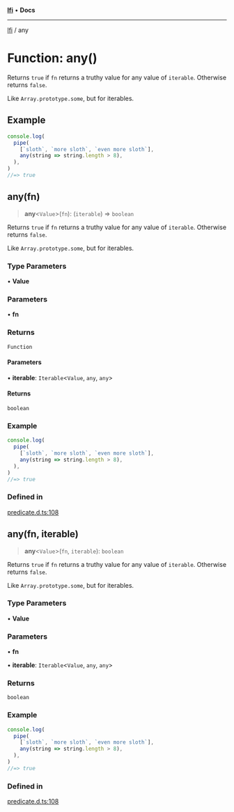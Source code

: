 [**lfi**](../readme.md) • **Docs**

---

[lfi](../globals.md) / any

# Function: any()

Returns `true` if `fn` returns a truthy value for any value of `iterable`.
Otherwise returns `false`.

Like `Array.prototype.some`, but for iterables.

## Example

```js
console.log(
  pipe(
    [`sloth`, `more sloth`, `even more sloth`],
    any(string => string.length > 8),
  ),
)
//=> true
```

## any(fn)

> **any**\<`Value`\>(`fn`): (`iterable`) => `boolean`

Returns `true` if `fn` returns a truthy value for any value of `iterable`.
Otherwise returns `false`.

Like `Array.prototype.some`, but for iterables.

### Type Parameters

• **Value**

### Parameters

• **fn**

### Returns

`Function`

#### Parameters

• **iterable**: `Iterable`\<`Value`, `any`, `any`\>

#### Returns

`boolean`

### Example

```js
console.log(
  pipe(
    [`sloth`, `more sloth`, `even more sloth`],
    any(string => string.length > 8),
  ),
)
//=> true
```

### Defined in

[predicate.d.ts:108](https://github.com/TomerAberbach/lfi/blob/85d6360ac7d8f71c70f308d2ace5bc2aa99ab03d/src/operations/predicate.d.ts#L108)

## any(fn, iterable)

> **any**\<`Value`\>(`fn`, `iterable`): `boolean`

Returns `true` if `fn` returns a truthy value for any value of `iterable`.
Otherwise returns `false`.

Like `Array.prototype.some`, but for iterables.

### Type Parameters

• **Value**

### Parameters

• **fn**

• **iterable**: `Iterable`\<`Value`, `any`, `any`\>

### Returns

`boolean`

### Example

```js
console.log(
  pipe(
    [`sloth`, `more sloth`, `even more sloth`],
    any(string => string.length > 8),
  ),
)
//=> true
```

### Defined in

[predicate.d.ts:108](https://github.com/TomerAberbach/lfi/blob/85d6360ac7d8f71c70f308d2ace5bc2aa99ab03d/src/operations/predicate.d.ts#L108)
